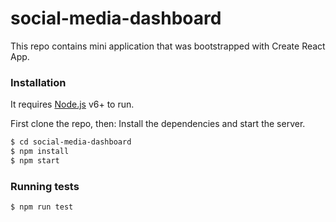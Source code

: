 # social-media-dashboard
This repo contains mini application that was bootstrapped with Create React App.

### Installation

It requires [Node.js](https://nodejs.org/) v6+ to run.

First clone the repo, then:
Install the dependencies and start the server.

```sh
$ cd social-media-dashboard
$ npm install
$ npm start
```

### Running tests

```sh
$ npm run test
```

